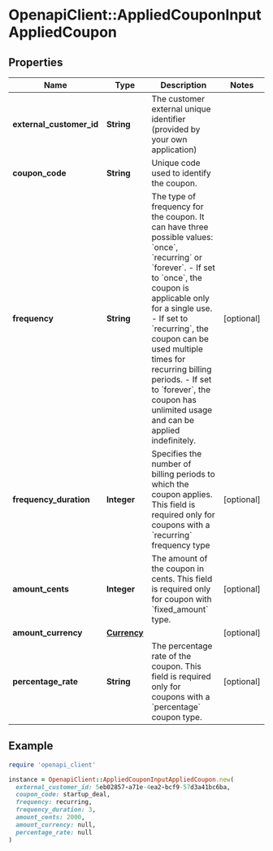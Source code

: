 # OpenapiClient::AppliedCouponInputAppliedCoupon

## Properties

| Name | Type | Description | Notes |
| ---- | ---- | ----------- | ----- |
| **external_customer_id** | **String** | The customer external unique identifier (provided by your own application) |  |
| **coupon_code** | **String** | Unique code used to identify the coupon. |  |
| **frequency** | **String** | The type of frequency for the coupon. It can have three possible values: &#x60;once&#x60;, &#x60;recurring&#x60; or &#x60;forever&#x60;.  - If set to &#x60;once&#x60;, the coupon is applicable only for a single use. - If set to &#x60;recurring&#x60;, the coupon can be used multiple times for recurring billing periods. - If set to &#x60;forever&#x60;, the coupon has unlimited usage and can be applied indefinitely. | [optional] |
| **frequency_duration** | **Integer** | Specifies the number of billing periods to which the coupon applies. This field is required only for coupons with a &#x60;recurring&#x60; frequency type | [optional] |
| **amount_cents** | **Integer** | The amount of the coupon in cents. This field is required only for coupon with &#x60;fixed_amount&#x60; type. | [optional] |
| **amount_currency** | [**Currency**](Currency.md) |  | [optional] |
| **percentage_rate** | **String** | The percentage rate of the coupon. This field is required only for coupons with a &#x60;percentage&#x60; coupon type. | [optional] |

## Example

```ruby
require 'openapi_client'

instance = OpenapiClient::AppliedCouponInputAppliedCoupon.new(
  external_customer_id: 5eb02857-a71e-4ea2-bcf9-57d3a41bc6ba,
  coupon_code: startup_deal,
  frequency: recurring,
  frequency_duration: 3,
  amount_cents: 2000,
  amount_currency: null,
  percentage_rate: null
)
```

